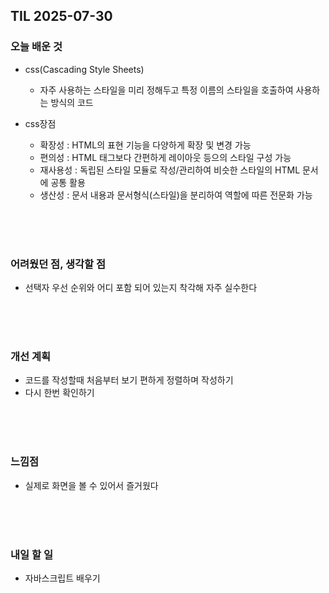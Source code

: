 ## TIL 2025-07-30

### 오늘 배운 것
-  css(Cascading Style Sheets)
    - 자주 사용하는 스타일을 미리 정해두고 특정 이름의 스타일을 호출하여 사용하는 방식의 코드

- css장점
  - 확장성 : HTML의 표현 기능을 다양하게 확장 및 변경 가능
  - 편의성 : HTML 태그보다 간편하게 레이아웃 등으의 스타일 구성 가능
  - 재사용성 : 독립된 스타일 모듈로 작성/관리하여 비슷한 스타일의 HTML 문서에 공통 활용
  - 생산성 : 문서 내용과 문서형식(스타일)을 분리하여 역할에 따른 전문화 가능

<br/>
<br/>
<br/>

### 어려웠던 점, 생각할 점
- 선택자 우선 순위와 어디 포함 되어 있는지 착각해 자주 실수한다

<br/>
<br/>
<br/>

### 개선 계획
- 코드를 작성할때 처음부터 보기 편하게 정렬하며 작성하기
- 다시 한번 확인하기

<br/>
<br/>
<br/>

### 느낌점
- 실제로 화면을 볼 수 있어서 즐거웠다

<br/>
<br/>
<br/>

### 내일 할 일
- 자바스크립트 배우기